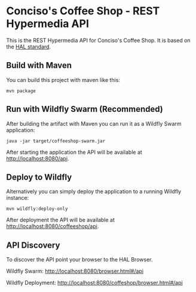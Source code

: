 # Conciso's Coffee Shop - REST Hypermedia API
This is the REST Hypermedia API for Conciso's Coffee Shop. It is based 
on the [HAL standard](http://stateless.co/hal_specification.html).

## Build with Maven

You can build this project with maven like this:

```
mvn package
```

## Run with Wildfly Swarm (Recommended)
After building the artifact with Maven you can run it as a Wildfly Swarm
application:

```
java -jar target/coffeeshop-swarm.jar
```

After starting the application the API will be available at 
[http://localhost:8080/api](http://localhost:8080/api).

## Deploy to Wildfly 
Alternatively you can simply deploy the application to a running Wildfly 
instance:

```
mvn wildfly:deploy-only
```

After deployment the API will be available at 
[http://localhost:8080/coffeeshop/api](http://localhost:8080/coffeeshop/api).

## API Discovery
To discover the API point your browser to the HAL Browser.

Wildfly Swarm:
[http://localhost:8080/browser.html#/api](http://localhost:8080/browser.html#/api)

Wildfly Deployment:
[http://localhost:8080/coffeshop/browser.html#/api](http://localhost:8080/coffeshop/browser.html#/coffeshop/api)